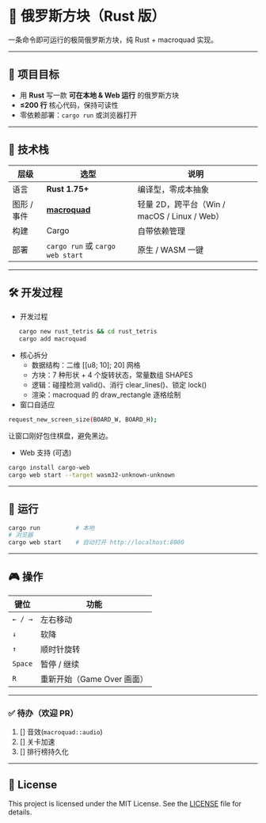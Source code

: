 # 🦀 俄罗斯方块（Rust 版）

一条命令即可运行的极简俄罗斯方块，纯 Rust + macroquad 实现。

---

## 🎯 项目目标
- 用 **Rust** 写一款 **可在本地 & Web 运行** 的俄罗斯方块  
- **≤200 行** 核心代码，保持可读性  
- 零依赖部署：`cargo run` 或浏览器打开

---

## 🧰 技术栈
| 层级 | 选型 | 说明 |
|---|---|---|
| 语言 | **Rust 1.75+** | 编译型，零成本抽象 |
| 图形 / 事件 | [**macroquad**](https://github.com/not-fl3/macroquad) | 轻量 2D，跨平台（Win / macOS / Linux / Web） |
| 构建 | Cargo | 自带依赖管理 |
| 部署 | `cargo run` 或 `cargo web start` | 原生 / WASM 一键 |

---

## 🛠️ 开发过程
* 开发过程
```bash
   cargo new rust_tetris && cd rust_tetris
   cargo add macroquad 
``` 
* 核心拆分 
    * 数据结构：二维 [[u8; 10]; 20] 网格
    * 方块：7 种形状 + 4 个旋转状态，常量数组 SHAPES
    * 逻辑：碰撞检测 valid()、消行 clear_lines()、锁定 lock()
    * 渲染：macroquad 的 draw_rectangle 逐格绘制
* 窗口自适应 
```bash
request_new_screen_size(BOARD_W, BOARD_H);
```
让窗口刚好包住棋盘，避免黑边。

* Web 支持 (可选)
```bash
cargo install cargo-web
cargo web start --target wasm32-unknown-unknown
```
---

## 🚀 运行 

```bash
cargo run          # 本地
# 浏览器
cargo web start    # 自动打开 http://localhost:8000
```

--- 

## 🎮 操作 

| 键位      | 功能                 |
| ------- | ------------------ |
| `← / →` | 左右移动               |
| `↓`     | 软降                 |
| `↑`     | 顺时针旋转              |
| `Space` | 暂停 / 继续            |
| `R`     | 重新开始（Game Over 画面） |

---

### ✅ 待办（欢迎 PR） 

1. [] 音效(`macroquad::audio`)
2. [] 关卡加速
3. [] 排行榜持久化

---


## 📄 License

This project is licensed under the MIT License. See the [LICENSE](LICENSE) file for details.